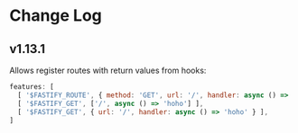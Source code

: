 # Change Log

## v1.13.1

Allows register routes with return values from hooks:

```js
features: [
  [ '$FASTIFY_ROUTE', { method: 'GET', url: '/', handler: async () => 'hoho' } ],
  [ '$FASTIFY_GET', ['/', async () => 'hoho'] ],
  [ '$FASTIFY_GET', { url: '/', handler: async () => 'hoho' } ],
]
```
